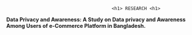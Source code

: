                                            <h1> RESEARCH <h1>

**Data Privacy and Awareness: A Study on Data privacy and Awareness Among Users of e-Commerce Platform in Bangladesh.**


